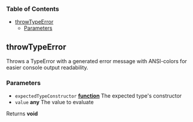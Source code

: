 <!-- Generated by documentation.js. Update this documentation by updating the source code. -->

### Table of Contents

-   [throwTypeError][1]
    -   [Parameters][2]

## throwTypeError

Throws a TypeError with a generated error message with ANSI-colors for easier console output readability.

### Parameters

-   `expectedTypeConstructor` **[function][3]** The expected type's constructor
-   `value` **any** The value to evaluate

Returns **void** 

[1]: #throwtypeerror

[2]: #parameters

[3]: https://developer.mozilla.org/docs/Web/JavaScript/Reference/Statements/function
